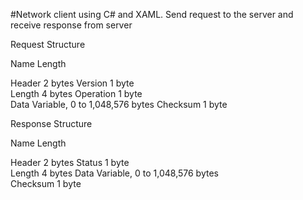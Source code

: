 
#Network client using C# and XAML. Send request to the server and receive response from server


Request Structure

Name	Length	

Header	2 bytes	
Version	1 byte	
Length	4 bytes	
Operation	1 byte	
Data	Variable, 0 to 1,048,576 bytes
Checksum	1 byte	


Response Structure

Name	Length	

Header	2 bytes	
Status	1 byte	
Length	4 bytes	
Data	Variable, 0 to 1,048,576 bytes	
Checksum	1 byte	
